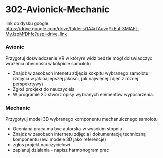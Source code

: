 # 302-Avionick-Mechanic

link do dysku google: https://drive.google.com/drive/folders/1A4rTAuvgYkEul-3MIAFt-MyJzpMfDhfc?usp=drive_link

### Avionic

Przygotuj doswiadczenie VR w którym widz bedzie mógł doiswiadczyc wrażenia obecności w kokpicie samolotu

- Znajdź w zasobach intenetu zdjęcia kokpitu wybranego samolotu (zdjęcia w jak najlepszej jakości, jak najwięcej zdjęć z różnej perspekrtywy)
- Zgłoś prokjekt do nauczyciela
- W programie 2D stwórz opisy wybranych elementów wyposarzenia.

### Mechanic

Przygotyuj model 3D wybranego komponentu mechanuicznego samolotu

- Oceniana praca ma byc autorska w wysokim stopniu
- Znajdź w zasobach internetu zdjęcia i dokumentację techniczną komponentu (ew. modele 3D jako referencje)
- zgłoś projekt nauczycielowi
- zaplanuj działania - napisz harmonogram prac
